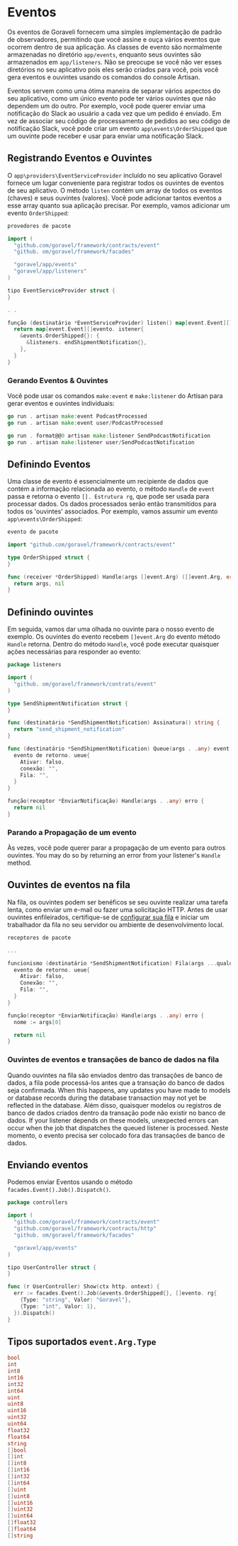 # Eventos

Os eventos de Goraveli fornecem uma simples implementação de padrão de observadores, permitindo que você assine e ouça vários eventos
que ocorrem dentro de sua aplicação. As classes de evento são normalmente armazenadas no diretório `app/events`, enquanto seus
ouvintes são armazenados em `app/listeners`. Não se preocupe se você não ver esses diretórios no seu aplicativo pois eles serão
criados para você, pois você gera eventos e ouvintes usando os comandos do console Artisan.

Eventos servem como uma ótima maneira de separar vários aspectos do seu aplicativo, como um único evento pode ter vários
ouvintes que não dependem um do outro. Por exemplo, você pode querer enviar uma notificação do Slack ao usuário a cada
vez que um pedido é enviado. Em vez de associar seu código de processamento de pedidos ao seu código de notificação Slack, você pode criar
um evento `app\events\OrderShipped` que um ouvinte pode receber e usar para enviar uma notificação Slack.

## Registrando Eventos e Ouvintes

O `app\providers\EventServiceProvider` incluído no seu aplicativo Goravel fornece um lugar conveniente para registrar
todos os ouvintes de eventos de seu aplicativo. O método `listen` contém um array de todos os eventos (chaves) e seus ouvintes
(valores). Você pode adicionar tantos eventos a esse array quanto sua aplicação precisar. Por exemplo, vamos adicionar um evento
`OrderShipped`:

```go
provedores de pacote

import (
  "github.com/goravel/framework/contracts/event"
  "github. om/goravel/framework/facades"

  "goravel/app/events"
  "goravel/app/listeners"
)

tipo EventServiceProvider struct {
}

. .

função (destinatário *EventServiceProvider) listen() map[event.Event][]event.Listener {
  return map[event.Event][]evento. istener{
    &events.OrderShipped{}: {
      &listeners. endShipmentNotification{},
    },
  }
}
```

### Gerando Eventos & Ouvintes

Você pode usar os comandos `make:event` e `make:listener` do Artisan para gerar eventos e ouvintes individuais:

```go
go run . artisan make:event PodcastProcessed
go run . artisan make:event user/PodcastProcessed

go run . format@@0 artisan make:listener SendPodcastNotification
go run . artisan make:listener user/SendPodcastNotification
```

## Definindo Eventos

Uma classe de evento é essencialmente um recipiente de dados que contém a informação relacionada ao evento, o método `Handle` de
`event` passa e retorna o evento `[]. Estrutura rg`, que pode ser usada para processar dados. Os dados processados serão
então transmitidos para todos os 'ouvintes' associados. Por exemplo, vamos assumir um evento `app\events\OrderShipped`:

```go
evento de pacote

import "github.com/goravel/framework/contracts/event"

type OrderShipped struct {
}

func (receiver *OrderShipped) Handle(args []event.Arg) ([]event.Arg, error) {
  return args, nil
}
```

## Definindo ouvintes

Em seguida, vamos dar uma olhada no ouvinte para o nosso evento de exemplo. Os ouvintes do evento recebem `[]event.Arg` do evento
método `Handle` retorna. Dentro do método `Handle`, você pode executar quaisquer ações necessárias para responder ao evento:

```go
package listeners

import (
  "github. om/goravel/framework/contrats/event"
)

type SendShipmentNotification struct {
}

func (destinatário *SendShipmentNotification) Assinatura() string {
  return "send_shipment_notification"
}

func (destinatário *SendShipmentNotification) Queue(args . .any) event.Queue {
  evento de retorno. ueue{
    Ativar: falso,
    conexão: "",
    Fila: "",
  }
}

função(receptor *EnviarNotificação) Handle(args . .any) erro {
  return nil
}
```

### Parando a Propagação de um evento

Às vezes, você pode querer parar a propagação de um evento para outros ouvintes. You may do so by returning an error from
your listener's `Handle` method.

## Ouvintes de eventos na fila

Na fila, os ouvintes podem ser benéficos se seu ouvinte realizar uma tarefa lenta, como enviar um e-mail ou fazer
uma solicitação HTTP. Antes de usar ouvintes enfileirados, certifique-se de [configurar sua fila](queues) e iniciar um trabalhador da fila
no seu servidor ou ambiente de desenvolvimento local.

```go
receptores de pacote

...

funcionismo (destinatário *SendShipmentNotification) Fila(args ...qualquer) event.Queue {
  evento de retorno. ueue{
    Ativar: falso,
    Conexão: "",
    Fila: "",
  }
}

função(receptor *EnviarNotificação) Handle(args . .any) erro {
  nome := args[0]

  return nil
}
```

### Ouvintes de eventos e transações de banco de dados na fila

Quando ouvintes na fila são enviados dentro das transações de banco de dados, a fila pode processá-los antes que a transação do banco de dados
seja confirmada. When this happens, any updates you have made to models or database records during the
database transaction may not yet be reflected in the database. Além disso, quaisquer modelos ou registros de banco de dados criados
dentro da transação pode não existir no banco de dados. If your listener depends on these models, unexpected errors can
occur when the job that dispatches the queued listener is processed. Neste momento, o evento precisa ser colocado fora
das transações de banco de dados.

## Enviando eventos

Podemos enviar Eventos usando o método `facades.Event().Job().Dispatch()`.

```go
package controllers

import (
  "github.com/goravel/framework/contracts/event"
  "github.com/goravel/framework/contracts/http"
  "github. om/goravel/framework/facades"

  "goravel/app/events"
)

tipo UserController struct {
}

func (r UserController) Show(ctx http. ontext) {
  err := facades.Event().Job(&events.OrderShipped{}, []evento. rg{
    {Type: "string", Valor: "Goravel"},
    {Type: "int", Valor: 1},
  }).Dispatch()
}
```

## Tipos suportados `event.Arg.Type`

```go
bool
int
int8
int16
int32
int64
uint
uint8
uint16
uint32
uint64
float32
float64
string
[]bool
[]int
[]int8
[]int16
[]int32
[]int64
[]uint
[]uint8
[]uint16
[]uint32
[]uint64
[]float32
[]float64
[]string
```
